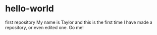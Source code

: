 # hello-world
first repository
My name is Taylor and this is the first time I have made a repository, or even edited one. Go me!
